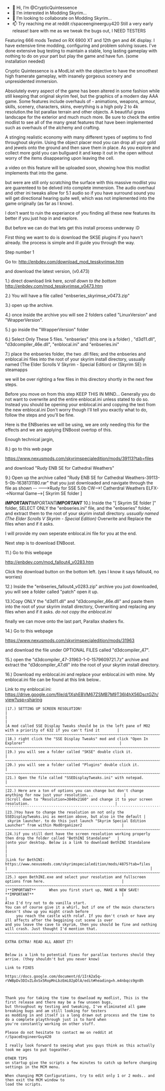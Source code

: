 - 👋 Hi, I’m @CrypticQuintessence
- 👀 I’m interested in Modding Skyrim...
- 💞️ I’m looking to collaborate on Modding Skyrim...
- 📫 Try reaching me at reddit r/spaceengineerguy420
Still a very early release! bare with me as we tweak the bugs out, I NEED TESTERS

Featuring 666 mods Tested on RX 6900 XT and 12th gen and 4K display. I have extensive time modding, 
configuring and problem solving issues. I've done extensive bug testing to maintain a stable, 
long lasting gameplay with nothing to do on your part but play the game and have fun.
 (some installation needed)

Cryptic Quintessence is a ModList with the objective to have the smoothest high framerate gameplay,
with insanely gorgeous scenery and unpresidented immersion.

Absolutely every aspect of the game has been altered in some fashion while still keeping that original skyrim feel,
 but the graphics of a modern day AAA game. Some features include overhauls of - animations, weapons, armour, skills, 
scenery, characters, skins, everything is a high poly 2 to 4k resolution.the list parallax terrain and other objects.
A beautiful grass landscape for the exterior and much much more. Be sure to check the entire modlist to see all 
of the many great features that have been implemented such as overhauls of the alchemy and crafting. 

A stinging realistic economy with many different types of septims to find throughout skyrim. 
Using the object placer mod you can drop all your gold and jewels onto the ground and then save
them in place. As you explore and collect more gold you can bullguard it and keep it out in the open
without worry of the items disappearing upon leaving the cell.

a video on this feature will be uploaded soon, showing how this modlist implements that into the game.

but were are still only scratching the surface with this massive modlist you are guarenteed to be delved 
into complete immersion. The audio overhaul and other ini tweaks allow for 5.1 audio so if you have surround
sound you will get directional hearing quite well, which was not implemented into the game originally (as far as I know).

I don't want to ruin the experiance of you finding all these new features its better if you just hop in and explore.

But before we can do that lets get this install process underway :D


First thing we want to do is download the SKSE plugins if you havn't already. the process is simple 
and ill guide you through the way.

Step number 1


Go to: http://enbdev.com/download_mod_tesskyrimse.htm

and download the latest version, (v0.473) 

1.) direct download link here, *scroll down to the bottom* 
http://enbdev.com/mod_tesskyrimse_v0473.htm

2.) You will have a file called "enbseries_skyrimse_v0473.zip"

3.) open up the archive.

4.) once inside the archive you will see 2 folders called "LinuxVersion" and "WrapperVersion".

5.) go inside the "WrapperVersion" folder 

6.) Select Only These 5 files. "enbseries" (this one is a folder) , "d3d11.dll", "d3dcompiler_46e.dll", "enblocal.ini"
and "enbseries.ini"

7.) place the enbseries folder, the two .dll files; and the enbseries and enblocal.ini files into the root of 
your skyrim install directory, 
ussually named (The Elder Scrolls V Skyrim - Special Edition) or (Skyrim SE) in steamapps


we will be over righting a few files in this directory shortly in the next few steps. 

Before you move on from this step KEEP THIS IN MIND...
Generally you do not want to overwrite and the entire enblocal.ini unless stated to do so.
Instead you should be opening your enblocal.ini and copying the text from the new enblocal.ini
Don't worry though I'll tell you exactly what to do, follow the steps and you'll be fine.

Here is the ENBseries we will be using, we are only needing this for the effects 
and we are applying ENBoost overtop of this.

Enough technical jargin,

8.) go to this web page

https://www.nexusmods.com/skyrimspecialedition/mods/39113?tab=files

 and download "Rudy ENB SE for Cathedral Weathers"

9.) Open up the archive called "Rudy ENB SE for Cathedral Weathers-39113-5-0b-1638131180.rar" 
that you just downloaded and navigate through the file as shown --
 --->Rudy for SSE 5.0b CW-->! Catherdral Weathers ELFX-->Normal Game-->[ Skyrim SE folder ]

***IMPORTANT***IMPORTANT***IMPORTANT***
10.) Inside the "[ Skyrim SE folder ]" folder, SELECT ONLY the "enbseries.ini" file, and the "enbseries" folder, 
and extract them to the root of your skyrim install directory.
 *ussually named (The Elder Scrolls V Skyrim - Special Edition)*
Overwrite and Replace the files when and if it asks.

I will provide my own seperate enblocal.ini file for you at the end.

Next step is to download ENBoost.

11.) Go to this webpage

 http://enbdev.com/mod_fallout4_v0283.htm

Click the download button on the bottom left. (yes I know it says fallout4, no worries)

12.) Inside the "enbseries_fallout4_v0283.zip" archive you just downloaded, 
you will see a folder called "patch" open it up.

13.)Copy ONLY the "d3d11.dll" and "d3dcompiler_46e.dll" and paste them into the root of your skyrim install directory,
Overwriting and replacing any files when and if it asks. *do not copy the enblocal.ini*

finally we can move onto the last part, Parallax shaders fix. 

14.) Go to this webpage

https://www.nexusmods.com/skyrimspecialedition/mods/31963

and download the file under OPTIONAL FILES called "d3dcompiler_47".

15.) open the "d3dcompiler_47-31963-1-0-1579609721.7z" archive and extract the 
"d3dcompiler_47.dll" into the root of your skyrim install directory.

16.)
Download my enblocal.ini and replace your enblocal.ini with mine.
My enblocal.ini file can be found at this link below..

Link to my enblocal.ini: https://drive.google.com/file/d/1XshEBVM67ZSMB7M9T36I4hX56DsctGZh/view?usp=sharing


~~~~~~~~~~~~~~~~~~~~~~~~~~~~~~~~~~~~~~~~~~~~~~~~~~~~~~~~~~~~~~~~~~~~~~~~~~~~~~~~~~~~~~~~~~~~~~~~~~~~~~~~~~~~~~~~~~~~~~
|17.) SETTING UP SCREEN RESOLUTION!                                                                                   |
|                                                                                                                     |
|A mod called SSE Display Tweaks should be in the left pane of MO2 with a priority of 632 if you can't find it        |
~~~~~~~~~~~~~~~~~~~~~~~~~~~~~~~~~~~~~~~~~~~~~~~~~~~~~~~~~~~~~~~~~~~~~~~~~~~~~~~~~~~~~~~~~~~~~~~~~~~~~~~~~~~~~~~~~~~~~~|
|18.) right click the "SSE Display Tweaks" mod and click "Open In Explorer"                                           |
~~~~~~~~~~~~~~~~~~~~~~~~~~~~~~~~~~~~~~~~~~~~~~~~~~~~~~~~~~~~~~~~~~~~~~~~~~~~~~~~~~~~~~~~~~~~~~~~~~~~~~~~~~~~~~~~~~~~~~|
|19.) you will see a folder called "SKSE" double click it.                                                            |
~~~~~~~~~~~~~~~~~~~~~~~~~~~~~~~~~~~~~~~~~~~~~~~~~~~~~~~~~~~~~~~~~~~~~~~~~~~~~~~~~~~~~~~~~~~~~~~~~~~~~~~~~~~~~~~~~~~~~~|
|20.) you will see a folder called "Plugins" double click it.                                                         |
~~~~~~~~~~~~~~~~~~~~~~~~~~~~~~~~~~~~~~~~~~~~~~~~~~~~~~~~~~~~~~~~~~~~~~~~~~~~~~~~~~~~~~~~~~~~~~~~~~~~~~~~~~~~~~~~~~~~~~|
|21.) Open the file called "SSEDisplayTweaks.ini" with notepad.                                                       |
~~~~~~~~~~~~~~~~~~~~~~~~~~~~~~~~~~~~~~~~~~~~~~~~~~~~~~~~~~~~~~~~~~~~~~~~~~~~~~~~~~~~~~~~~~~~~~~~~~~~~~~~~~~~~~~~~~~~~~|
|22.) Here are a ton of options you can change but don't change anything for now just your resolution...              |
|Scroll down to "Resolution=3840x2160" and change it to your screen resolution.                                       |
``````````````````````````````````````````````````````````````````````````````````````````````````````````````````````|
|23.)You have to change the resolution on not only the SSEDisplayTweaks.ini as mention above, but also in the default |
 skyrim launcher. to do this just launch "Skyrim Special Edition Launcher" from within ModOrganizer2                  |
~~~~~~~~~~~~~~~~~~~~~~~~~~~~~~~~~~~~~~~~~~~~~~~~~~~~~~~~~~~~~~~~~~~~~~~~~~~~~~~~~~~~~~~~~~~~~~~~~~~~~~~~~~~~~~~~~~~~~~|
|24.)if you still dont have the screen resolution working properly then drop the folder called "BethINI Standalone"   |
|onto your desktop. Below is a link to download BethINI Standalone                                                    |
|                                                                                                                     |
|Link for BethINI: https://www.nexusmods.com/skyrimspecialedition/mods/4875?tab=files                                 |                                                                 |
~~~~~~~~~~~~~~~~~~~~~~~~~~~~~~~~~~~~~~~~~~~~~~~~~~~~~~~~~~~~~~~~~~~~~~~~~~~~~~~~~~~~~~~~~~~~~~~~~~~~~~~~~~~~~~~~~~~~~~|
|25.) open BethINI.exe and select your resolution and fullscreen options from here.                                   |
~~~~~~~~~~~~~~~~~~~~~~~~~~~~~~~~~~~~~~~~~~~~~~~~~~~~~~~~~~~~~~~~~~~~~~~~~~~~~~~~~~~~~~~~~~~~~~~~~~~~~~~~~~~~~~~~~~~~~~|
|**IMPORTANT**      When you first start up, MAKE A NEW SAVE!    **IMPORTANT**                                        |
|                                       
Also I'd try not to do vanilla start.
You can of course give it a whirl, but if one of the main characters doesn't show up you might crash before 
     you reach the castle with rolaf. If you don't crash or have any ill affects after the beggining cut scene is over
and you leave the cave to skyrim, then you should be fine and nothing will crash. Just thought I'd mention that.
~~~~~~~~~~~~~~~~~~~~~~~~~~~~~~~~~~~~~~~~~~~~~~~~~~~~~~~~~~~~~~~~~~~~~~~~~~~~~~~~~~~~~~~~~~~~~~~~~~~~~~~~~~~~~~~~~~~~~~|

EXTRA EXTRA! READ ALL ABOUT IT!


Below is a link to potential fixes for parallax textures should they arrise. (they shouldn't but you never know)

Link to FIXES

https://docs.google.com/document/d/1IrA2a5q-rVWBpDv3DIvZLdxSx5RopMnLbzEmLO2pDlA/edit#heading=h.m4nbqcs9gn8h



Thank you for taking the time to download my modlist, This is the first release and there may be a few unseen bugs,
but throughout my testing and tweaking, I've eliminated all game breaking bugs and am still looking for testers
as modding in and itself is a long drawn out process and the time to do a complete playthrough just is to hard when 
you're constantly working on other stuff. 

Please do not hesitate to contact me on reddit at r/SpaceEngineerGuy420

I really look forward to seeing what you guys think as this actually took me ages to put togeather. 

OTHER TIPS
on startup give the scripts a few minutes to catch up before changing settings in the MCM menu.

When changing MCM Configurations, try to edit only 1 or 2 mods.. and then exit the MCM window to 
load the scripts.
















